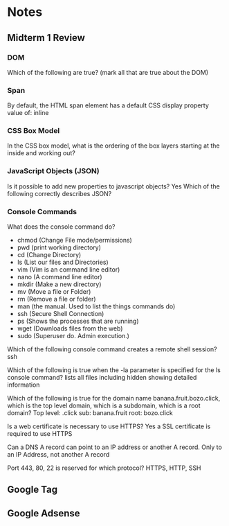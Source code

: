 # Notes

## Midterm 1 Review

### DOM

Which of the following are true? (mark all that are true about the DOM)

### Span

By default, the HTML span element has a default CSS display property value of: inline

### CSS Box Model

In the CSS box model, what is the ordering of the box layers starting at the inside and working out?

### JavaScript Objects (JSON)

Is it possible to add new properties to javascript objects? Yes
Which of the following correctly describes JSON?

### Console Commands

What does the console command do?

- chmod (Change File mode/permissions)
- pwd (print working directory)
- cd (Change Directory)
- ls (List our files and Directories)
- vim (Vim is an command line editor)
- nano (A command line editor)
- mkdir (Make a new directory)
- mv (Move a file or Folder)
- rm (Remove a file or folder)
- man (the manual. Used to list the things commands do)
- ssh (Secure Shell Connection)
- ps (Shows the processes that are running)
- wget (Downloads files from the web)
- sudo (Superuser do. Admin execution.)

Which of the following console command creates a remote shell session? ssh

Which of the following is true when the -la parameter is specified for the ls console command? lists all files including hidden showing detailed information

Which of the following is true for the domain name banana.fruit.bozo.click, which is the top level domain, which is a subdomain, which is a root domain?
Top level: .click
sub: banana.fruit
root: bozo.click

Is a web certificate is necessary to use HTTPS? Yes a SSL certificate is required to use HTTPS

Can a DNS A record can point to an IP address or another A record. Only to an IP Address, not another A record

Port 443, 80, 22 is reserved for which protocol? HTTPS, HTTP, SSH

## Google Tag
<!-- Google tag (gtag.js) -->
<script async src="https://www.googletagmanager.com/gtag/js?id=G-EMLBQ24CYL"></script>
<script>
  window.dataLayer = window.dataLayer || [];
  function gtag(){dataLayer.push(arguments);}
  gtag('js', new Date());

  gtag('config', 'G-EMLBQ24CYL');
</script>

## Google Adsense
